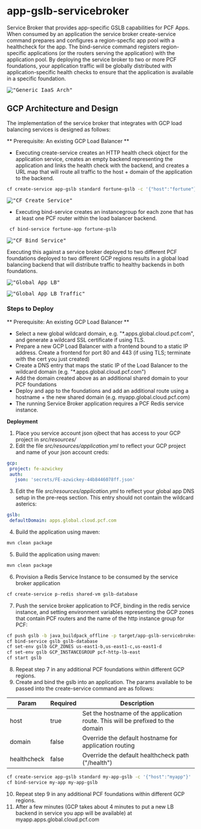 # app-gslb-servicebroker
Service Broker that provides app-specific GSLB capabilities for PCF Apps.  When consumed by an application the service broker create-service command prepares and configures a region-specfic app pool with a healthcheck for the app.  The bind-service command registers region-specific applications (or the routers serving the application) with the application pool.  By deploying the service broker to two or more PCF foundations, your application traffic will be globally distributed with application-specific health checks to ensure that the application is available in a specific foundation.

 <kbd>!["Generic IaaS Arch"](https://github.com/azwickey-pivotal/app-gslb-servicebroker/blob/master/imgs/refarch.png?raw=true)</kbd> 
 
 ## GCP Architecture and Design
 The implementation of the service broker that integrates with GCP load balancing services is designed as follows:
 
 ** Prerequisite: An existing GCP Load Balancer **
  
 * Executing create-service creates an HTTP health check object for the application service, creates an empty backend representing the application and links the health check with the backend, and creates a URL map that will route all traffic to the host + domain of the application to the backend.
 ```bash
 cf create-service app-gslb standard fortune-gslb -c '{"host":"fortune"}'
 ```
 <kbd>!["CF Create Service"](https://github.com/azwickey-pivotal/app-gslb-servicebroker/blob/master/imgs/create.png?raw=true)</kbd>
 
 * Executing bind-service creates an instancegroup for each zone that has at least one PCF router within the load balancer backend.
 ```bash
  cf bind-service fortune-app fortune-gslb
  ``` 
 <kbd>!["CF Bind Service"](https://github.com/azwickey-pivotal/app-gslb-servicebroker/blob/master/imgs/bind.png?raw=true)</kbd>
 
 
 Executing this against a service broker deployed to two different PCF foundations deployed to two different GCP regions results in a global load balancing backend that will distribute traffic to healthy backends in both foundations.
 
 <kbd>!["Global App LB"](https://github.com/azwickey-pivotal/app-gslb-servicebroker/blob/master/imgs/global.png?raw=true)</kbd>
 
 <kbd>!["Global App LB Traffic"](https://github.com/azwickey-pivotal/app-gslb-servicebroker/blob/master/imgs/global-traffic.png?raw=true)</kbd>
 
 
 ### Steps to Deploy
  ** Prerequisite: An existing GCP Load Balancer **
  * Select a new global wildcard domain, e.g. "*.apps.global.cloud.pcf.com", and generate a wildcard SSL certificate if using TLS.
  * Prepare a new GCP Load Balancer with a frontend bound to a static IP address.  Create a frontend for port 80 and 443 (if using TLS; terminate with the cert you just created)
  * Create a DNS entry that maps the static IP of the Load Balancer to the wildcard domain (e.g. "*.apps.global.cloud.pcf.com")
  * Add the domain created above as an additional shared domain to your PCF foundations
  * Deploy and app to the foundations and add an additional route using a hostname + the new shared domain (e.g. myapp.global.cloud.pcf.com)
  * The running Service Broker application requires a PCF Redis service instance.
  
  __Deployment__
  
 1. Place you service account json ojbect that has access to your GCP project in *src/resources/*
 2. Edit the file *src/resources/application.yml* to reflect your GCP project and name of your json account creds:
 ```yml
 gcp:
  project: fe-azwickey
  auth:
    json: 'secrets/FE-azwickey-44b8446078ff.json'
``` 
 3. Edit the file *src/resources/application.yml* to reflect your global app DNS setup in the pre-reqs section.  This entry should not contain the wildcard asterics:
 ```yml
gslb:
  defaultDomain: apps.global.cloud.pcf.com
``` 
 4. Build the application using maven:
 ```bash
 mvn clean package
``` 
 5. Build the application using maven:
 ```bash
 mvn clean package
``` 
6. Provision a Redis Service Instance to be consumed by the service broker application
 ```bash
cf create-service p-redis shared-vm gslb-database
``` 
7. Push the service broker application to PCF, binding in the redis service instance, and setting environment variables representing the GCP zones that contain PCF routers and the name of the http instance group for PCF:
 ```bash
cf push gslb -b java_buildpack_offline -p target/app-gslb-servicebroker-0.0.1-SNAPSHOT.jar --no-start
cf bind-service gslb gslb-database
cf set-env gslb GCP_ZONES us-east1-b,us-east1-c,us-east1-d
cf set-env gslb GCP_INSTANCEGROUP pcf-http-lb-east
cf start gslb
``` 
8. Repeat step 7 in any additional PCF foundations within different GCP regions.
9. Create and bind the gslb into an application.  The params available to be passed into the create-service command are as follows:

Param | Required | Description
--- | --- | ---
host | true | Set the hostname of the application route.  This will be prefixed to the domain
domain | false | Override the default hostname for application routing
healthcheck | false | Override the default healthcheck path ("/health")

 ```bash
cf create-service app-gslb standard my-app-gslb -c '{"host":"myapp"}'
cf bind-service my-app my-app-gslb
``` 
10. Repeat step 9 in any additional PCF foundations within different GCP regions.
11. After a few minutes (GCP takes about 4 minutes to put a new LB backend in service you app will be available) at myapp.apps.global.cloud.pcf.com
